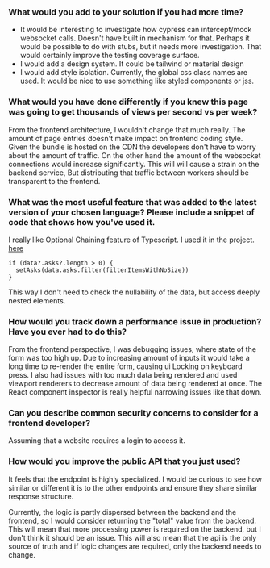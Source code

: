 ### What would you add to your solution if you had more time?
* It would be interesting to investigate how cypress can intercept/mock websocket calls. Doesn't have built in mechanism for that. Perhaps it would be possible to do with stubs, but it needs more investigation. That would certainly improve the testing coverage surface. 
* I would add a design system. It could be tailwind or material design
* I would add style isolation. Currently, the global css class names are used. It would be nice to use something like styled components or jss.

### What would you have done differently if you knew this page was going to get thousands of views per second vs per week?
From the frontend architecture, I wouldn't change that much really. The amount of page entries doesn't make impact on frontend coding style.
Given the bundle is hosted on the CDN the developers don't have to worry about the amount of traffic. 
On the other hand the amount of the websocket connections would increase significantly. This will will cause a strain on the backend service,
But distributing that traffic between workers should be transparent to the frontend.

### What was the most useful feature that was added to the latest version of your chosen language? Please include a snippet of code that shows how you've used it.
I really like Optional Chaining feature of Typescript. 
I used it in the project. [here](https://github.com/adamgajzlerowicz/adam-websocket/blob/f826502c5b81a87c20a9c30250b7347683506d3e/src/components/app.tsx#L28)

```
if (data?.asks?.length > 0) {
  setAsks(data.asks.filter(filterItemsWithNoSize))
}
```
This way I don't need to check the nullability of the data, but access deeply nested elements.

### How would you track down a performance issue in production? Have you ever had to do this?
From the frontend perspective, I was debugging issues, where state of the form was too high up. Due to increasing amount of inputs
it would take a long time to re-render the entire form, causing ui Locking on keyboard press.
I also had issues with too much data being rendered and used viewport renderers to decrease amount of data being rendered at once.
The React component inspector is really helpful narrowing issues like that down.

### Can you describe common security concerns to consider for a frontend developer?
Assuming that a website requires a login to access it.

### How would you improve the public API that you just used?
It feels that the endpoint is highly specialized. I would be curious to see how similar or different
it is to the other endpoints and ensure they share similar response structure.

Currently, the logic is partly dispersed between the backend and the frontend, so
I would consider returning the "total" value from the backend.
This will mean that more processing power is required on the backend, but I don't think it should be an issue.
This will also mean that the api is the only source of truth and if logic changes are required, 
only the backend needs to change.
